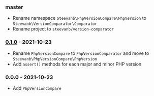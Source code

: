 ### master

- Rename namespace `Steevanb\PhpVersionCompare\PhpVersion` to `Steevanb\VersionComparator\Comparator`
- Rename project to `steevanb/version-comparator`

### [0.1.0](../../compare/0.0.0...0.1.0) - 2021-10-23

- Rename `PhpVersionCompare` to `PhpVersionComparator` and move to `Steevanb\PhpVersionCompare\PhpVersion`
- Add `assert()` methods for each major and minor PHP version

### 0.0.0 - 2021-10-23

- Add `PhpVersionCompare`

